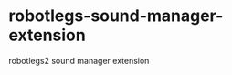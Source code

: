 robotlegs-sound-manager-extension
=================================

robotlegs2 sound manager extension